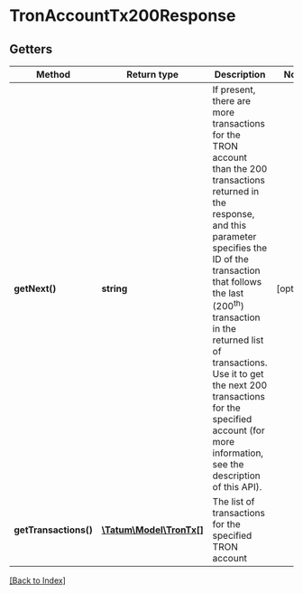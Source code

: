 # TronAccountTx200Response

## Getters

Method | Return type | Description | Notes
------------ | ------------- | ------------- | -------------
**getNext()** | **string** | If present, there are more transactions for the TRON account than the 200 transactions returned in the response, and this parameter specifies the ID of the transaction that follows the last (200<sup>th</sup>) transaction in the returned list of transactions. Use it to get the next 200 transactions for the specified account (for more information, see the description of this API). | [optional]
**getTransactions()** | [**\Tatum\Model\TronTx[]**](TronTx.md) | The list of transactions for the specified TRON account |

[[Back to Index]](../index.md)
